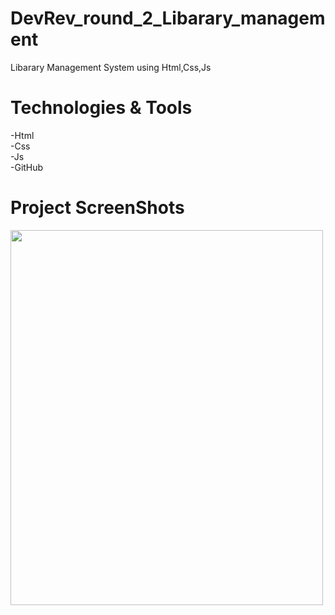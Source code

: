 # DevRev_round_2_Libarary_management
   Libarary Management System using Html,Css,Js
# Technologies & Tools
   -Html</br>
   -Css</br>
   -Js</br>
   -GitHub</br>
# Project ScreenShots
   <img src="omepage.png" width="500" height="600">
